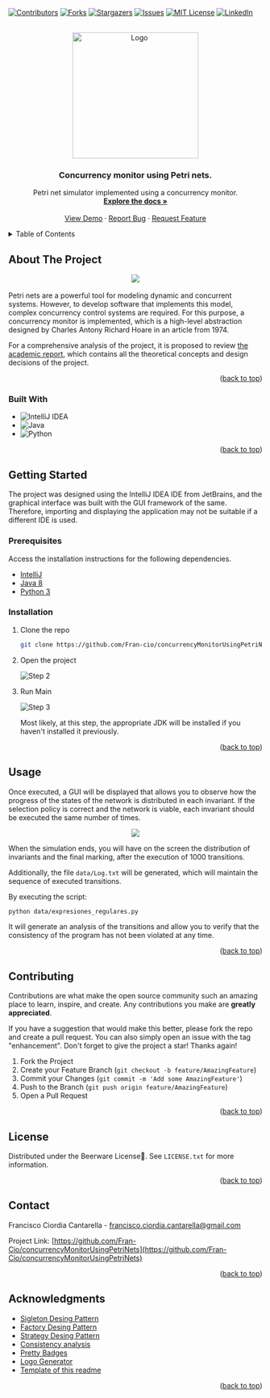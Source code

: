 <!-- Improved compatibility of back to top link: See: https://github.com/othneildrew/Best-README-Template/pull/73 -->
<a name="readme-top"></a>
<!--
*** Thanks for checking out the Best-README-Template. If you have a suggestion
*** that would make this better, please fork the repo and create a pull request
*** or simply open an issue with the tag "enhancement".
*** Don't forget to give the project a star!
*** Thanks again! Now go create something AMAZING! :D
-->



<!-- PROJECT SHIELDS -->
<!--
*** I'm using markdown "reference style" links for readability.
*** Reference links are enclosed in brackets [ ] instead of parentheses ( ).
*** See the bottom of this document for the declaration of the reference variables
*** for contributors-url, forks-url, etc. This is an optional, concise syntax you may use.
*** https://www.markdownguide.org/basic-syntax/#reference-style-links
-->
[![Contributors][contributors-shield]][contributors-url]
[![Forks][forks-shield]][forks-url]
[![Stargazers][stars-shield]][stars-url]
[![Issues][issues-shield]][issues-url]
[![MIT License][license-shield]][license-url]
[![LinkedIn][linkedin-shield]][linkedin-url]



<!-- PROJECT LOGO -->
<br />
<div align="center">
  <a href="https://github.com/Fran-cio/concurrencyMonitorUsingPetriNets">
    <img src="images/logo.png" alt="Logo" width="250" height="250">
  </a>

<h3 align="center">Concurrency monitor using Petri nets.</h3>

  <p align="center">
    Petri net simulator implemented using a concurrency monitor.
    <br />
    <a href="https://github.com/Fran-cio/concurrencyMonitorUsingPetriNets"><strong>Explore the docs »</strong></a>
    <br />
    <br />
    <a href="https://github.com/Fran-cio/concurrencyMonitorUsingPetriNets/concurrencyMonitorUsingPetriNets">View Demo</a>
    ·
    <a href="https://github.com/Fran-cio/concurrencyMonitorUsingPetriNets/issues">Report Bug</a>
    ·
    <a href="https://github.com/Fran-cio/concurrencyMonitorUsingPetriNets/issues">Request Feature</a>
  </p>
</div>



<!-- TABLE OF CONTENTS -->
<details>
  <summary>Table of Contents</summary>
  <ol>
    <li>
      <a href="#about-the-project">About The Project</a>
      <ul>
        <li><a href="#built-with">Built With</a></li>
      </ul>
    </li>
    <li>
      <a href="#getting-started">Getting Started</a>
      <ul>
        <li><a href="#installation">Installation</a></li>
      </ul>
    </li>
    <li><a href="#usage">Usage</a></li>
    <li><a href="#contributing">Contributing</a></li>
    <li><a href="#license">License</a></li>
    <li><a href="#contact">Contact</a></li>
    <li><a href="#acknowledgments">Acknowledgments</a></li>
  </ol>
</details>



<!-- ABOUT THE PROJECT -->
## About The Project
<div align=center>
    <img src="images/screenshot.png">
</div>
<br>
Petri nets are a powerful tool for modeling dynamic and concurrent systems. However, to develop software that implements this model, complex concurrency control systems are required. For this purpose, a concurrency monitor is implemented, which is a high-level abstraction designed by Charles Antony Richard Hoare in an article from 1974.

For a comprehensive analysis of the project, it is proposed to review [the academic report](Informe.pdf), which contains all the theoretical concepts and design decisions of the project.
<p align="right">(<a href="#readme-top">back to top</a>)</p>

### Built With

* ![IntelliJ IDEA](https://img.shields.io/badge/IntelliJIDEA-000000.svg?style=for-the-badge&logo=intellij-idea&logoColor=white)
* ![Java](https://img.shields.io/badge/java-%23ED8B00.svg?style=for-the-badge&logo=openjdk&logoColor=white)
* ![Python](https://img.shields.io/badge/python-3670A0?style=for-the-badge&logo=python&logoColor=ffdd54)

<p align="right">(<a href="#readme-top">back to top</a>)</p>



<!-- GETTING STARTED -->
## Getting Started
The project was designed using the IntelliJ IDEA IDE from JetBrains, and the graphical interface was built with the GUI framework of the same. Therefore, importing and displaying the application may not be suitable if a different IDE is used.
### Prerequisites
Access the installation instructions for the following dependencies.
* [IntelliJ](https://www.jetbrains.com/idea/) 
* [Java 8](https://www.java.com/es/download/java8_update.jsp) 
* [Python 3](https://www.python.org/downloads/)
### Installation

1. Clone the repo
   ```sh
   git clone https://github.com/Fran-cio/concurrencyMonitorUsingPetriNets.git
   ```
2. Open the project 

    ![Step 2](images/step2.png)
3. Run Main

    ![Step 3](images/step3.png)

    Most likely, at this step, the appropriate JDK will be installed if you haven't installed it previously.

<p align="right">(<a href="#readme-top">back to top</a>)</p>



<!-- USAGE EXAMPLES -->
## Usage
Once executed, a GUI will be displayed that allows you to observe how the progress of the states of the network is distributed in each invariant. If the selection policy is correct and the network is viable, each invariant should be executed the same number of times.

<div align=center>
    <img src=images/example.png>
</div>

When the simulation ends, you will have on the screen the distribution of invariants and the final marking, after the execution of 1000 transitions.

Additionally, the file `data/Log.txt` will be generated, which will maintain the sequence of executed transitions.

By executing the script:
```sh
python data/expresiones_regulares.py
```
It will generate an analysis of the transitions and allow you to verify that the consistency of the program has not been violated at any time.

<p align="right">(<a href="#readme-top">back to top</a>)</p>


<!-- CONTRIBUTING -->
## Contributing

Contributions are what make the open source community such an amazing place to learn, inspire, and create. Any contributions you make are **greatly appreciated**.

If you have a suggestion that would make this better, please fork the repo and create a pull request. You can also simply open an issue with the tag "enhancement".
Don't forget to give the project a star! Thanks again!

1. Fork the Project
2. Create your Feature Branch (`git checkout -b feature/AmazingFeature`)
3. Commit your Changes (`git commit -m 'Add some AmazingFeature'`)
4. Push to the Branch (`git push origin feature/AmazingFeature`)
5. Open a Pull Request

<p align="right">(<a href="#readme-top">back to top</a>)</p>



<!-- LICENSE -->
## License

Distributed under the Beerware License🍻. See `LICENSE.txt` for more information.

<p align="right">(<a href="#readme-top">back to top</a>)</p>



<!-- CONTACT -->
## Contact

Francisco Ciordia Cantarella - francisco.ciordia.cantarella@gmail.com

Project Link: [https://github.com/Fran-Cio/concurrencyMonitorUsingPetriNets](https://github.com/Fran-Cio/concurrencyMonitorUsingPetriNets)

<p align="right">(<a href="#readme-top">back to top</a>)</p>



<!-- ACKNOWLEDGMENTS -->
## Acknowledgments
* [Sigleton Desing Pattern](https://refactoring.guru/es/design-patterns/singleton)
* [Factory Desing Pattern](https://refactoring.guru/design-patterns/factory-method)
* [Strategy Desing Pattern](https://refactoring.guru/es/design-patterns/strategy)
* [Consistency analysis](https://www.debuggex.com/)
* [Pretty Badges](https://github.com/Ileriayo/markdown-badges)
* [Logo Generator](https://www.bing.com/images/create?FORM=BICMB1&ssp=1&darkschemeovr=0&setlang=es-CL&safesearch=moderate&toWww=1&redig=8195C3604CE2443CAD2B9B2FB3512087)
* [Template of this readme](https://github.com/othneildrew/Best-README-Template?tab=readme-ov-file)

<p align="right">(<a href="#readme-top">back to top</a>)</p>



<!-- MARKDOWN LINKS & IMAGES -->
<!-- https://www.markdownguide.org/basic-syntax/#reference-style-links -->
[contributors-shield]: https://img.shields.io/github/contributors/Fran-Cio/concurrencyMonitorUsingPetriNets.svg?style=for-the-badge
[contributors-url]: https://github.com/Fran-cio/concurrencyMonitorUsingPetriNets/graphs/contributors
[forks-shield]: https://img.shields.io/github/forks/Fran-cio/concurrencyMonitorUsingPetriNets.svg?style=for-the-badge
[forks-url]: https://github.com/Fran-Cio/concurrencyMonitorUsingPetriNets/network/members
[stars-shield]: https://img.shields.io/github/stars/Fran-Cio/concurrencyMonitorUsingPetriNets.svg?style=for-the-badge
[stars-url]: https://github.com/Fran-Cio/concurrencyMonitorUsingPetriNets/stargazers
[issues-shield]: https://img.shields.io/github/issues/Fran-Cio/concurrencyMonitorUsingPetriNets.svg?style=for-the-badge
[issues-url]: https://github.com/Fran-Cio/concurrencyMonitorUsingPetriNets/issues
[license-shield]: https://img.shields.io/badge/license-Beerware%F0%9F%8D%BB-green?style=for-the-badge
[license-url]: https://github.com/Fran-Cio/concurrencyMonitorUsingPetriNets/blob/master/LICENSE.txt
[linkedin-shield]: https://img.shields.io/badge/-LinkedIn-black.svg?style=for-the-badge&logo=linkedin&colorB=555
[linkedin-url]: https://www.linkedin.com/in/francisco-ciordia-cantarella-5323461b8/
[product-screenshot]: images/screenshot.png
[usage-example]: images/example.png


